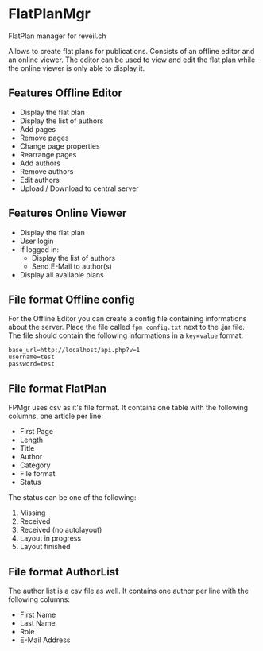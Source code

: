 # FlatPlanMgr
FlatPlan manager for reveil.ch

Allows to create flat plans for publications. Consists of an offline editor and an online viewer. The editor can be used to view and edit the flat plan while the online viewer is only able to display it.

## Features Offline Editor

 - Display the flat plan
 - Display the list of authors
 - Add pages
 - Remove pages
 - Change page properties
 - Rearrange pages
 - Add authors
 - Remove authors
 - Edit authors
 - Upload / Download to central server

## Features Online Viewer

 - Display the flat plan
 - User login
 - if logged in:
	- Display the list of authors
	- Send E-Mail to author(s)
  - Display all available plans

## File format Offline config
For the Offline Editor you can create a config file containing informations about the server. Place the file called `fpm_config.txt` next to the .jar file. The file should contain the following informations in a `key=value` format:

    base_url=http://localhost/api.php?v=1
    username=test
    password=test


## File format FlatPlan
FPMgr uses csv as it's file format. It contains one table with the following columns, one article per line:

 - First Page
 - Length
 - Title
 - Author
 - Category
 - File format
 - Status

The status can be one of the following:
 1. Missing
 2. Received
 3. Received (no autolayout)
 4. Layout in progress
 5. Layout finished

## File format AuthorList
The author list is a csv file as well. It contains one author per line with the following columns:

- First Name
- Last Name
- Role
- E-Mail Address
